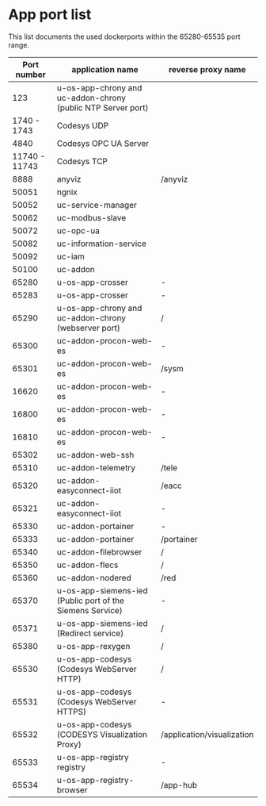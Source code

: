 # App port list

This list documents the used dockerports within the 65280-65535 port range.

| Port number   | application name                                             | reverse proxy name         |
| ------------- | ------------------------------------------------------------ | -------------------------- |
| 123           | u-os-app-chrony and uc-addon-chrony (public NTP Server port) |                            |
| 1740 - 1743   | Codesys UDP                                                  |                            |
| 4840          | Codesys OPC UA Server                                        |                            |
| 11740 - 11743 | Codesys TCP                                                  |                            |
| 8888          | anyviz                                                       | /anyviz                    |
| 50051         | ngnix                                                        |                            |
| 50052         | uc-service-manager                                           |                            |
| 50062         | uc-modbus-slave                                              |                            |
| 50072         | uc-opc-ua                                                    |                            |
| 50082         | uc-information-service                                       |                            |
| 50092         | uc-iam                                                       |                            |
| 50100         | uc-addon                                                     |                            |
| 65280         | u-os-app-crosser                                             | -                          |
| 65283         | u-os-app-crosser                                             | -                          |
| 65290         | u-os-app-chrony and uc-addon-chrony (webserver port)         | /                          |
| 65300         | uc-addon-procon-web-es                                       | -                          |
| 65301         | uc-addon-procon-web-es                                       | /sysm                      |
| 16620         | uc-addon-procon-web-es                                       | -                          |
| 16800         | uc-addon-procon-web-es                                       | -                          |
| 16810         | uc-addon-procon-web-es                                       | -                          |
| 65302         | uc-addon-web-ssh                                             |                            |
| 65310         | uc-addon-telemetry                                           | /tele                      |
| 65320         | uc-addon-easyconnect-iiot                                    | /eacc                      |
| 65321         | uc-addon-easyconnect-iiot                                    | -                          |
| 65330         | uc-addon-portainer                                           | -                          |
| 65333         | uc-addon-portainer                                           | /portainer                 |
| 65340         | uc-addon-filebrowser                                         | /                          |
| 65350         | uc-addon-flecs                                               | /                          |
| 65360         | uc-addon-nodered                                             | /red                       |
| 65370         | u-os-app-siemens-ied (Public port of the Siemens Service)    | -                          |
| 65371         | u-os-app-siemens-ied (Redirect service)                      | /                          |
| 65380         | u-os-app-rexygen                                             | /                          |
| 65530         | u-os-app-codesys (Codesys WebServer HTTP)                    | /                          |
| 65531         | u-os-app-codesys (Codesys WebServer HTTPS)                   | -                          |
| 65532         | u-os-app-codesys (CODESYS Visualization Proxy)               | /application/visualization |
| 65533         | u-os-app-registry registry                                   | -                          |
| 65534         | u-os-app-registry-browser                                    | /app-hub                   |
